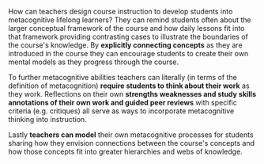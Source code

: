 How can teachers design course instruction to develop students into metacognitive lifelong learners? They can remind students often about the larger conceptual framework of the course and how daily lessons fit into that framework providing contrasting cases to illustrate the boundaries of the course's knowledge. By **explicitly connecting concepts** as they are introduced in the course they can encourage students to create their own mental models as they progress through the course.

To further metacognitive abilities teachers can literally (in terms of the definition of metacognition) **require students to think about their work** as they work. Reflections on their own **strengths weaknesses and study skills annotations of their own work and guided peer reviews** with specific criteria (e.g. critiques) all serve as ways to incorporate metacognitive thinking into instruction.

Lastly **teachers can model** their own metacognitive processes for students sharing how they envision connections between the course's concepts and how those concepts fit into greater hierarchies and webs of knowledge.